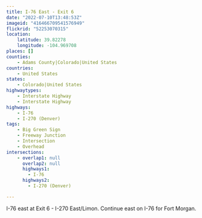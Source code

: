 ```yaml
---
title: I-76 East - Exit 6
date: "2022-07-10T13:48:53Z"
imageid: "416466709541576949"
flickrid: "52253070315"
location:
    latitude: 39.82278
    longitude: -104.969708
places: []
counties:
    - Adams County|Colorado|United States
countries:
    - United States
states:
    - Colorado|United States
highwaytypes:
    - Interstate Highway
    - Interstate Highway
highways:
    - I-76
    - I-270 (Denver)
tags:
    - Big Green Sign
    - Freeway Junction
    - Intersection
    - Overhead
intersections:
    - overlap1: null
      overlap2: null
      highways1:
        - I-76
      highways2:
        - I-270 (Denver)

---
```

I-76 east at Exit 6 - I-270 East/Limon.  Continue east on I-76 for Fort Morgan.